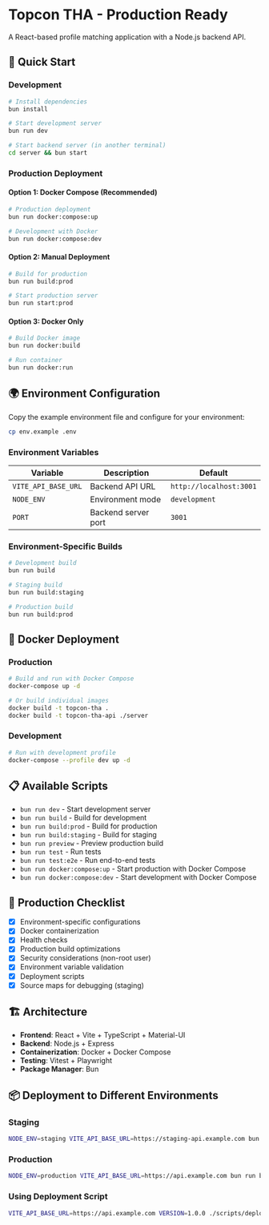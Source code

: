 # Topcon THA - Production Ready

A React-based profile matching application with a Node.js backend API.

## 🚀 Quick Start

### Development
```bash
# Install dependencies
bun install

# Start development server
bun run dev

# Start backend server (in another terminal)
cd server && bun start
```

### Production Deployment

#### Option 1: Docker Compose (Recommended)
```bash
# Production deployment
bun run docker:compose:up

# Development with Docker
bun run docker:compose:dev
```

#### Option 2: Manual Deployment
```bash
# Build for production
bun run build:prod

# Start production server
bun run start:prod
```

#### Option 3: Docker Only
```bash
# Build Docker image
bun run docker:build

# Run container
bun run docker:run
```

## 🌍 Environment Configuration

Copy the example environment file and configure for your environment:

```bash
cp env.example .env
```

### Environment Variables

| Variable | Description | Default |
|----------|-------------|---------|
| `VITE_API_BASE_URL` | Backend API URL | `http://localhost:3001` |
| `NODE_ENV` | Environment mode | `development` |
| `PORT` | Backend server port | `3001` |

### Environment-Specific Builds

```bash
# Development build
bun run build

# Staging build
bun run build:staging

# Production build
bun run build:prod
```

## 🐳 Docker Deployment

### Production
```bash
# Build and run with Docker Compose
docker-compose up -d

# Or build individual images
docker build -t topcon-tha .
docker build -t topcon-tha-api ./server
```

### Development
```bash
# Run with development profile
docker-compose --profile dev up -d
```

## 📋 Available Scripts

- `bun run dev` - Start development server
- `bun run build` - Build for development
- `bun run build:prod` - Build for production
- `bun run build:staging` - Build for staging
- `bun run preview` - Preview production build
- `bun run test` - Run tests
- `bun run test:e2e` - Run end-to-end tests
- `bun run docker:compose:up` - Start production with Docker Compose
- `bun run docker:compose:dev` - Start development with Docker Compose

## 🔧 Production Checklist

- [x] Environment-specific configurations
- [x] Docker containerization
- [x] Health checks
- [x] Production build optimizations
- [x] Security considerations (non-root user)
- [x] Environment variable validation
- [x] Deployment scripts
- [x] Source maps for debugging (staging)

## 🏗️ Architecture

- **Frontend**: React + Vite + TypeScript + Material-UI
- **Backend**: Node.js + Express
- **Containerization**: Docker + Docker Compose
- **Testing**: Vitest + Playwright
- **Package Manager**: Bun

## 📦 Deployment to Different Environments

### Staging
```bash
NODE_ENV=staging VITE_API_BASE_URL=https://staging-api.example.com bun run build:staging
```

### Production
```bash
NODE_ENV=production VITE_API_BASE_URL=https://api.example.com bun run build:prod
```

### Using Deployment Script
```bash
VITE_API_BASE_URL=https://api.example.com VERSION=1.0.0 ./scripts/deploy.sh
```

